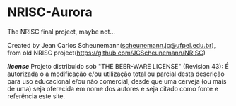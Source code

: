# NRISC-Aurora
The NRISC final project, maybe not...

Created by Jean Carlos Scheunemann(scheunemann.jc@ufpel.edu.br), from old NRISC project(https://github.com/JCScheunemann/NRISC)

***license***
Projeto distribuido sob "THE BEER-WARE LICENSE" (Revision 43): É autorizada o a modificação e/ou utilização total ou parcial desta descrição para uso educacional e/ou não comercial, desde que uma cerveja (ou mais de uma) seja oferecida em nome dos autores e seja citado como fonte e referência este site.
